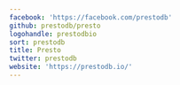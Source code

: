 ```yaml
---
facebook: 'https://facebook.com/prestodb'
github: prestodb/presto
logohandle: prestodbio
sort: prestodb
title: Presto
twitter: prestodb
website: 'https://prestodb.io/'
---
```

